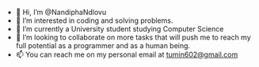 - 👋 Hi, I’m @NandiphaNdlovu
- 👀 I’m interested in coding and solving problems.
- 🌱 I’m currently a University student studying Computer Science 
- 💞️ I’m looking to collaborate on more tasks that will push me to reach my full potential as a programmer and as a human being.
- 📫 You can reach me on my personal email at tumin602@gmail.com

<!---
NandiphaNdlovu/NandiphaNdlovu is a ✨ special ✨ repository because its `README.md` (this file) appears on your GitHub profile.
You can click the Preview link to take a look at your changes.
--->

